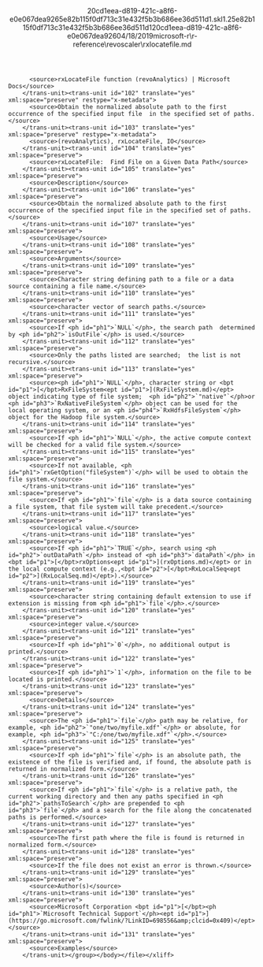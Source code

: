 <?xml version="1.0"?><xliff version="1.2" xmlns="urn:oasis:names:tc:xliff:document:1.2" xmlns:xsi="http://www.w3.org/2001/XMLSchema-instance" xsi:schemaLocation="urn:oasis:names:tc:xliff:document:1.2 xliff-core-1.2-transitional.xsd"><file datatype="xml" original="rxlocatefile.md" source-language="en-US" target-language="en-US"><header><tool tool-id="mdxliff" tool-name="mdxliff" tool-version="1.0-d1654b2" tool-company="Microsoft" /><xliffext:skl_file_name xmlns:xliffext="urn:microsoft:content:schema:xliffextensions">20cd1eea-d819-421c-a8f6-e0e067dea9265e82b115f0df713c31e432f5b3b686ee36d511d1.skl</xliffext:skl_file_name><xliffext:version xmlns:xliffext="urn:microsoft:content:schema:xliffextensions">1.2</xliffext:version><xliffext:ms.openlocfilehash xmlns:xliffext="urn:microsoft:content:schema:xliffextensions">5e82b115f0df713c31e432f5b3b686ee36d511d1</xliffext:ms.openlocfilehash><xliffext:ms.sourcegitcommit xmlns:xliffext="urn:microsoft:content:schema:xliffextensions">20cd1eea-d819-421c-a8f6-e0e067dea926</xliffext:ms.sourcegitcommit><xliffext:ms.lasthandoff xmlns:xliffext="urn:microsoft:content:schema:xliffextensions">04/18/2019</xliffext:ms.lasthandoff><xliffext:ms.openlocfilepath xmlns:xliffext="urn:microsoft:content:schema:xliffextensions">microsoft-r\r-reference\revoscaler\rxlocatefile.md</xliffext:ms.openlocfilepath></header><body><group id="content" extype="content"><trans-unit id="101" translate="yes" xml:space="preserve" restype="x-metadata">
          <source>rxLocateFile function (revoAnalytics) | Microsoft Docs</source>
        </trans-unit><trans-unit id="102" translate="yes" xml:space="preserve" restype="x-metadata">
          <source>Obtain the normalized absolute path to the first occurrence of the specified input file  in the specified set of paths.</source>
        </trans-unit><trans-unit id="103" translate="yes" xml:space="preserve" restype="x-metadata">
          <source>(revoAnalytics), rxLocateFile, IO</source>
        </trans-unit><trans-unit id="104" translate="yes" xml:space="preserve">
          <source>rxLocateFile:  Find File on a Given Data Path</source>
        </trans-unit><trans-unit id="105" translate="yes" xml:space="preserve">
          <source>Description</source>
        </trans-unit><trans-unit id="106" translate="yes" xml:space="preserve">
          <source>Obtain the normalized absolute path to the first occurrence of the specified input file in the specified set of paths.</source>
        </trans-unit><trans-unit id="107" translate="yes" xml:space="preserve">
          <source>Usage</source>
        </trans-unit><trans-unit id="108" translate="yes" xml:space="preserve">
          <source>Arguments</source>
        </trans-unit><trans-unit id="109" translate="yes" xml:space="preserve">
          <source>Character string defining path to a file or a data source containing a file name.</source>
        </trans-unit><trans-unit id="110" translate="yes" xml:space="preserve">
          <source>character vector of search paths.</source>
        </trans-unit><trans-unit id="111" translate="yes" xml:space="preserve">
          <source>If <ph id="ph1">`NULL`</ph>, the search path  determined by <ph id="ph2">`isOutFile`</ph> is used.</source>
        </trans-unit><trans-unit id="112" translate="yes" xml:space="preserve">
          <source>Only the paths listed are searched;  the list is not recursive.</source>
        </trans-unit><trans-unit id="113" translate="yes" xml:space="preserve">
          <source><ph id="ph1">`NULL`</ph>, character string or <bpt id="p1">[</bpt>RxFileSystem<ept id="p1">](RxFileSystem.md)</ept> object indicating type of file system;  <ph id="ph2">`"native"`</ph>or <ph id="ph3">`RxNativeFileSystem`</ph> object can be used for the local operating system, or an <ph id="ph4">`RxHdfsFileSystem`</ph> object for the Hadoop file system.</source>
        </trans-unit><trans-unit id="114" translate="yes" xml:space="preserve">
          <source>If <ph id="ph1">`NULL`</ph>, the active compute context will be checked for a valid file system.</source>
        </trans-unit><trans-unit id="115" translate="yes" xml:space="preserve">
          <source>If not available, <ph id="ph1">`rxGetOption("fileSystem")`</ph> will be used to obtain the file system.</source>
        </trans-unit><trans-unit id="116" translate="yes" xml:space="preserve">
          <source>If <ph id="ph1">`file`</ph> is a data source containing a file system, that file system will take precedent.</source>
        </trans-unit><trans-unit id="117" translate="yes" xml:space="preserve">
          <source>logical value.</source>
        </trans-unit><trans-unit id="118" translate="yes" xml:space="preserve">
          <source>If <ph id="ph1">`TRUE`</ph>, search using <ph id="ph2">`outDataPath`</ph> instead of <ph id="ph3">`dataPath`</ph> in <bpt id="p1">[</bpt>rxOptions<ept id="p1">](rxOptions.md)</ept> or in the local compute context (e.g.,<bpt id="p2">[</bpt>RxLocalSeq<ept id="p2">](RxLocalSeq.md)</ept>).</source>
        </trans-unit><trans-unit id="119" translate="yes" xml:space="preserve">
          <source>character string containing default extension to use if extension is missing from <ph id="ph1">`file`</ph>.</source>
        </trans-unit><trans-unit id="120" translate="yes" xml:space="preserve">
          <source>integer value.</source>
        </trans-unit><trans-unit id="121" translate="yes" xml:space="preserve">
          <source>If <ph id="ph1">`0`</ph>, no additional output is printed.</source>
        </trans-unit><trans-unit id="122" translate="yes" xml:space="preserve">
          <source>If <ph id="ph1">`1`</ph>, information on the file to be located is printed.</source>
        </trans-unit><trans-unit id="123" translate="yes" xml:space="preserve">
          <source>Details</source>
        </trans-unit><trans-unit id="124" translate="yes" xml:space="preserve">
          <source>The <ph id="ph1">`file`</ph> path may be relative, for example, <ph id="ph2">`"one/two/myfile.xdf"`</ph> or absolute, for example, <ph id="ph3">`"C:/one/two/myfile.xdf"`</ph>.</source>
        </trans-unit><trans-unit id="125" translate="yes" xml:space="preserve">
          <source>If <ph id="ph1">`file`</ph> is an absolute path, the existence of the file is verified and, if found, the absolute path is returned in normalized form.</source>
        </trans-unit><trans-unit id="126" translate="yes" xml:space="preserve">
          <source>If <ph id="ph1">`file`</ph> is a relative path, the current working directory and then any paths specified in <ph id="ph2">`pathsToSearch`</ph> are prepended to <ph id="ph3">`file`</ph> and a search for the file along the concatenated paths is performed.</source>
        </trans-unit><trans-unit id="127" translate="yes" xml:space="preserve">
          <source>The first path where the file is found is returned in normalized form.</source>
        </trans-unit><trans-unit id="128" translate="yes" xml:space="preserve">
          <source>If the file does not exist an error is thrown.</source>
        </trans-unit><trans-unit id="129" translate="yes" xml:space="preserve">
          <source>Author(s)</source>
        </trans-unit><trans-unit id="130" translate="yes" xml:space="preserve">
          <source>Microsoft Corporation <bpt id="p1">[</bpt><ph id="ph1">`Microsoft Technical Support`</ph><ept id="p1">](https://go.microsoft.com/fwlink/?LinkID=698556&amp;clcid=0x409)</ept></source>
        </trans-unit><trans-unit id="131" translate="yes" xml:space="preserve">
          <source>Examples</source>
        </trans-unit></group></body></file></xliff>